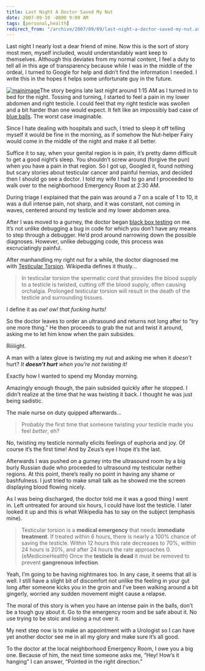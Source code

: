 ```yaml
---
title: Last Night A Doctor Saved My Nut
date: 2007-09-10 -0800 9:00 AM
tags: [personal,health]
redirect_from: "/archive/2007/09/09/last-night-a-doctor-saved-my-nut.aspx/"
---
```


Last night I nearly lost a dear friend of mine. Now this is the sort of
story most men, myself included, would understandably want keep to
themselves. Although this deviates from my normal content, I feel a duty
to tell all in this age of transparency because while I was in the
middle of the ordeal, I turned to Google for help and didn’t find the
information I needed. I write this in the hopes it helps some
unfortunate guy in the future.

[![mainimage](https://haacked.com/images/haacked_com/WindowsLiveWriter/LastNightADoctorSavedMyNut_10DED/mainimage_thumb_1.jpg)](https://haacked.com/images/haacked_com/WindowsLiveWriter/LastNightADoctorSavedMyNut_10DED/mainimage_1.jpg)The
story begins late last night around 1:15 AM as I turned in to bed for
the night. Tossing and turning, I started to feel a pain in my lower
abdomen and right testicle. I could feel that my right testicle was
swollen and a bit harder than one would expect. It felt like an
impossibly bad case of [blue
balls](http://en.wikipedia.org/wiki/Blue_balls "Blue Balls on Wikipedia").
The worst case imaginable.

Since I hate dealing with hospitals and such, I tried to sleep it off
telling myself it would be fine in the morning, as if somehow the
Nut-helper Fairy would come in the middle of the night and make it all
better.

Suffice it to say, when your genital region is in pain, it’s pretty damn
difficult to get a good night’s sleep. You shouldn’t screw around
(forgive the pun) when you have a pain in that region. So I got up,
Googled it, found nothing but scary stories about testicular cancer and
painful hernias, and decided then I should go see a doctor. I told my
wife I had to go and I proceeded to walk over to the neighborhood
Emergency Room at 2:30 AM.

During triage I explained that the pain was around a 7 on a scale of 1
to 10, it was a dull intense pain, not sharp, and it was constant, not
coming in waves, centered around my testicle and my lower abdomen area.

After I was moved to a gurney, the doctor began [black box
testing](http://en.wikipedia.org/wiki/Black_box_testing "Black Box Testing")
on me. It’s not unlike debugging a bug in code for which you don’t have
any means to step through a debugger. He’d prod around narrowing down
the possible diagnoses. However, unlike debugging code, this process was
excruciatingly painful.

After manhandling my right nut for a while, the doctor diagnosed me
with [Testicular
Torsion](http://en.wikipedia.org/wiki/Testicular_torsion "http://en.wikipedia.org/wiki/Testicular_torsion on wikipedia").
Wikipedia defines it thusly...

> In testicular torsion the spermatic cord that provides the blood
> supply to a testicle is twisted, cutting off the blood supply, often
> causing orchalgia. Prolonged testicular torsion will result in the
> death of the testicle and surrounding tissues.

I define it as *ow! ow! that fucking hurts!*

So the doctor leaves to order an ultrasound and returns not long after
to “try one more thing.” He then proceeds to grab the nut and twist it
around, asking me to let him know when the pain subsides.

Riiiiight.

A man with a latex glove is twisting my nut and asking me when it
*doesn’t* hurt? *It **doesn’t hurt** when you’re not twisting it!* 

Exactly how I wanted to spend my Monday morning.

Amazingly enough though, the pain subsided quickly after he stopped. I
didn’t realize at the time that he was twisting it back. I thought he
was just being sadistic.

The male nurse on duty quipped afterwards...

> Probably the first time that someone twisting your testicle made you
> feel *better*, eh?

No, twisting my testicle normally elicits feelings of euphoria and joy.
Of course it’s the first time! And by Zeus’s eye I hope it’s the last.

Afterwards I was pushed on a gurney into the ultrasound room by a big
burly Russian dude who proceeded to ultrasound my testicular nether
regions. At this point, there’s really no point in having any shame or
bashfulness. I just tried to make small talk as he showed me the screen
displaying blood flowing nicely.

As I was being discharged, the doctor told me it was a good thing I went
in. Left untreated for around six hours, I could have lost the testicle.
I later looked it up and this is what Wikipedia has to say on the
subject (emphasis mine).

> Testicular torsion is a **medical emergency** that needs **immediate
> treatment**. If treated within 6 hours, there is nearly a 100% chance
> of saving the testicle. Within 12 hours this rate decreases to 70%,
> within 24 hours is 20%, and after 24 hours the rate approaches 0.
> (eMedicineHealth) Once the **testicle is dead** it must be removed to
> prevent **gangrenous infection**.

Yeah, I’m going to be having nightmares too. In any case, it seems that
all is well. I still have a slight bit of discomfort not unlike the
feeling in your gut long after someone kicks you in the groin and I’ve
been walking around a bit gingerly, worried any sudden movement might
cause a relapse.

The moral of this story is when you have an intense pain in the balls,
don’t be a tough guy about it. Go to the emergency room and be safe
about it. No use trying to be stoic and losing a nut over it.

My next step now is to make an appointment with a Urologist so I can
have yet another doctor see me in all my glory and make sure it’s all
good.

To the doctor at the local neighborhood Emergency Room, I owe you a big
one. Because of him, the next time someone asks me, “Hey! How’s it
hanging” I can answer, “Pointed in the right direction.”

